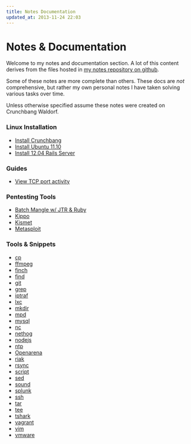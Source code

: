 ```yaml
---
title: Notes Documentation
updated_at: 2013-11-24 22:03
--- 
```


# Notes & Documentation 

Welcome to my notes and documentation section. A lot of this content derives
from the files hosted in [my notes repository on github](https://github.com/granolocks/notes).

Some of these notes are more complete than others. These docs are _not_
comprehensive, but rather my own personal notes I have taken solving various
tasks over time. 

Unless otherwise specified assume these notes were created on Crunchbang Waldorf.

### Linux Installation

* [Install Crunchbang](/notes/linux/crunchbang_install)
* [Install Ubuntu 11.10 ](/notes/linux/ubuntu-11_10_install)
* [Install 12.04 Rails Server](/notes/linux/ubuntu-12_04_rails_server)

### Guides

* [View TCP port activity](/notes/view_tcp_port_activity)

### Pentesting Tools

* [Batch Mangle w/ JTR & Ruby](/notes/pentesting_tools/john_the_ripper_mangle_with_ruby)
* [Kippo](/notes/pentesting_tools/kippo)
* [Kismet](/notes/pentesting_tools/kismet)
* [Metasploit](/notes/pentesting_tools/metasploit)

### Tools & Snippets

* [cp](/notes/cp)
* [ffmpeg](/notes/ffmpeg)
* [finch](/notes/finch)
* [find](/notes/find)
* [git](/notes/git)
* [grep](/notes/grep)
* [iptraf](/notes/iptraf)
* [lxc](/notes/lxc)
* [mkdir](/notes/mkdir)
* [mpd](/notes/mpd)
* [mysql](/notes/mysql)
* [nc](/notes/nc)
* [nethog](/notes/nethog)
* [nodejs](/notes/nodejs)
* [ntp](/notes/ntp)
* [Openarena](/notes/openarena)
* [riak](/notes/riak)
* [rsync](/notes/rsync)
* [script](/notes/script)
* [sed](/notes/sed)
* [sound](/notes/sound)
* [splunk](/notes/splunk)
* [ssh](/notes/ssh)
* [tar](/notes/tar)
* [tee](/notes/tee)
* [tshark](/notes/tshark)
* [vagrant](/notes/vagrant)
* [vim](/notes/vim)
* [vmware](/notes/vmware)
